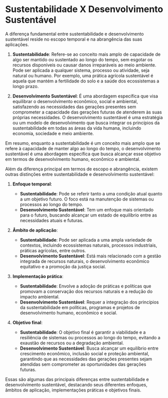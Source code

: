 # Sustentabilidade X Desenvolvimento Sustentável

A diferença fundamental entre sustentabilidade e desenvolvimento sustentável reside no escopo temporal e na abrangência das suas aplicações.

1. **Sustentabilidade**: Refere-se ao conceito mais amplo de capacidade de algo ser mantido ou sustentado ao longo do tempo, sem esgotar os recursos disponíveis ou causar danos irreparáveis ao meio ambiente. Pode ser aplicada a qualquer sistema, processo ou atividade, seja natural ou humano. Por exemplo, uma prática agrícola sustentável é aquela que mantém a fertilidade do solo e a saúde dos ecossistemas a longo prazo.

2. **Desenvolvimento Sustentável**: É uma abordagem específica que visa equilibrar o desenvolvimento econômico, social e ambiental, satisfazendo as necessidades das gerações presentes sem comprometer a capacidade das gerações futuras de atenderem às suas próprias necessidades. O desenvolvimento sustentável é uma estratégia ou um modelo de desenvolvimento que busca integrar os princípios da sustentabilidade em todas as áreas da vida humana, incluindo economia, sociedade e meio ambiente.

Em resumo, enquanto a sustentabilidade é um conceito mais amplo que se refere à capacidade de manter algo ao longo do tempo, o desenvolvimento sustentável é uma abordagem específica que busca alcançar esse objetivo em termos de desenvolvimento humano, econômico e ambiental.

Além da diferença principal em termos de escopo e abrangência, existem outras distinções entre sustentabilidade e desenvolvimento sustentável:

1. **Enfoque temporal**:
   - **Sustentabilidade**: Pode se referir tanto a uma condição atual quanto a um objetivo futuro. O foco está na manutenção de sistemas ou processos ao longo do tempo.
   - **Desenvolvimento Sustentável**: Tem um enfoque mais orientado para o futuro, buscando alcançar um estado de equilíbrio entre as necessidades atuais e futuras.

2. **Âmbito de aplicação**:
   - **Sustentabilidade**: Pode ser aplicada a uma ampla variedade de contextos, incluindo ecossistemas naturais, processos industriais, práticas agrícolas, entre outros.
   - **Desenvolvimento Sustentável**: Está mais relacionado com a gestão integrada de recursos naturais, o desenvolvimento econômico equitativo e a promoção da justiça social.

3. **Implementação prática**:
   - **Sustentabilidade**: Envolve a adoção de práticas e políticas que promovam a conservação dos recursos naturais e a redução do impacto ambiental.
   - **Desenvolvimento Sustentável**: Requer a integração dos princípios da sustentabilidade em políticas, programas e projetos de desenvolvimento humano, econômico e social.

4. **Objetivo final**:
   - **Sustentabilidade**: O objetivo final é garantir a viabilidade e a resiliência de sistemas ou processos ao longo do tempo, evitando a exaustão de recursos ou a degradação ambiental.
   - **Desenvolvimento Sustentável**: Busca alcançar um equilíbrio entre crescimento econômico, inclusão social e proteção ambiental, garantindo que as necessidades das gerações presentes sejam atendidas sem comprometer as oportunidades das gerações futuras.

Essas são algumas das principais diferenças entre sustentabilidade e desenvolvimento sustentável, destacando seus diferentes enfoques, âmbitos de aplicação, implementações práticas e objetivos finais.